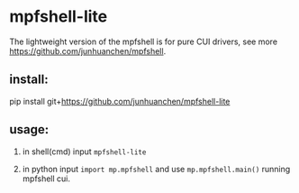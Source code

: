 # mpfshell-lite
The lightweight version of the mpfshell is for pure CUI drivers, see more https://github.com/junhuanchen/mpfshell.

## install:

pip install git+https://github.com/junhuanchen/mpfshell-lite

## usage:

1. in shell(cmd) input `mpfshell-lite`

2. in python input `import mp.mpfshell` and use `mp.mpfshell.main()` running mpfshell cui.
